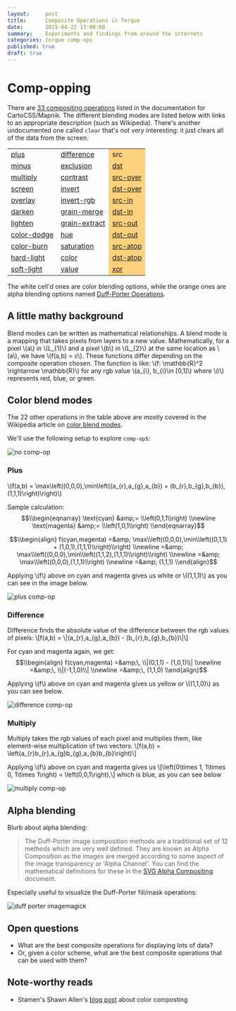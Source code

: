 ```yaml
---
layout:     post
title:      Composite Operations in Torque
date:       2015-04-22 13:00:00
summary:    Experiments and findings from around the internets
categories: torque comp-ops
published: true
draft: true
---
```


# Comp-opping

There are [33 compositing operations](https://www.mapbox.com/tilemill/docs/guides/comp-op/) listed in the documentation for CartoCSS/Mapnik. The different blending modes are listed below with links to an appropriate description (such as Wikipedia). There's another undocumented one called `clear` that's not very interesting: it just clears all of the data from the screen.

<table>
  <col />
  <col />
  <col style="background: rgba(255,165,0,0.5);"/>
  <tr><td><a href="http://en.wikipedia.org/wiki/Blend_modes#Addition">plus</a></td><td> <a href="http://en.wikipedia.org/wiki/Blend_modes#Difference">difference</a>    </td><td> src      </td></tr>
  <tr><td><a href="http://en.wikipedia.org/wiki/Blend_modes#Subtract">minus</a></td><td><a href="http://en.wikipedia.org/wiki/Blend_modes#Difference">exclusion</a></td><td><a href="">dst</a></td></tr>
  <tr><td><a href="http://en.wikipedia.org/wiki/Blend_modes#Multiply">multiply</a></td><td><a href="">contrast</a></td><td><a href="">src-over</a></td></tr>
  <tr><td><a href="http://en.wikipedia.org/wiki/Blend_modes#Screen">screen</a></td><td><a href="">invert</a></td><td><a href="">dst-over</a></td></tr>
  <tr><td><a href="http://en.wikipedia.org/wiki/Blend_modes#Overlay">overlay</a></td><td><a href="">invert-rgb</a></td><td><a href="">src-in</a></td></tr>
  <tr><td><a href="http://en.wikipedia.org/wiki/Blend_modes#Darken_Only">darken</a></td><td><a href="">grain-merge</a></td><td><a href="">dst-in</a></td></tr>
  <tr><td><a href="http://en.wikipedia.org/wiki/Blend_modes#Lighten_Only">lighten</a></td><td><a href="">grain-extract</a></td><td><a href="">src-out</a></td></tr>
  <tr><td><a href="http://en.wikipedia.org/wiki/Blend_modes#Dodge_and_burn">color-dodge</a></td><td><a href="">hue</a></td><td><a href="">dst-out</a></td></tr>
  <tr><td><a href="http://en.wikipedia.org/wiki/Blend_modes#Dodge_and_burn">color-burn</a></td><td><a href="">saturation</a></td><td><a href="">src-atop</a></td></tr>
  <tr><td><a href="http://en.wikipedia.org/wiki/Blend_modes#Hard_Light">hard-light</a></td><td><a href="">color</a></td><td><a href="">dst-atop</a></td></tr>
  <tr><td><a href="http://en.wikipedia.org/wiki/Blend_modes#Soft_Light">soft-light</a></td><td><a href="">value</a></td><td><a href="">xor</a></td></tr>
</table>

The white cell'd ones are color blending options, while the orange ones are alpha blending options named [Duff-Porter Operations](http://www.imagemagick.org/Usage/compose/#duff-porter).

## A little mathy background

Blend modes can be written as mathematical relationships. A blend mode is a mapping that takes pixels from layers to a new value. Mathematically, for a pixel \\(a\\) in \\(L\_{1}\\) and a pixel \\(b\\) in \\(L\_{2}\\) at the same location as \\(a\\), we have \\(f(a,b) = c\\). These functions differ depending on the composite operation chosen. The function is like: \\(f: \mathbb{R}^2 \rightarrow \mathbb{R}\\) for any rgb value \\(a\_{i}, b\_{i}\in [0,1]\\) where \\(i\\) represents red, blue, or green.

## Color blend modes

The 22 other operations in the table above are mostly covered in the Wikipedia article on [color blend modes](http://en.wikipedia.org/wiki/Blend_modes).

We'll use the following setup to explore `comp-op`s:

![no comp-op]({{site.baseurl}}/images/2015-04-22-comp-ops-for-torque/no-comp-op.png)

### Plus
\\(f(a,b) = \max\\left((0,0,0),\min\\left((a\_{r},a\_{g},a\_{b}) + (b\_{r},b\_{g},b\_{b}),(1,1,1)\\right)\\right)\\)

Sample calculation:
$$\\begin{eqnarray}
\text{cyan} &amp;= \\left(0,1,1\\right) \\newline
\text{magenta} &amp;= \\left(1,0,1\\right)
\\end{eqnarray}$$

$$\\begin{align}
f(cyan,magenta) =&amp; \max\\left((0,0,0),\min\\left((0,1,1) + (1,0,1),(1,1,1)\\right)\\right) \\newline
=&amp; \max\\left((0,0,0),\min\\left((1,1,2),(1,1,1)\\right)\\right) \\newline
=&amp; \max\\left((0,0,0),(1,1,1)\\right) \\newline
=&amp; (1,1,1)
\\end{align}$$

Applying \\(f\\) above on cyan and magenta gives us white or \\((1,1,1)\\) as you can see in the image below.

![plus comp-op]({{site.baseurl}}/images/2015-04-22-comp-ops-for-torque/plus.png)

### Difference
Difference finds the absolute value of the difference between the rgb values of pixels:
\\[f(a,b) = \\|(a\_{r},a\_{g},a\_{b}) - (b\_{r},b\_{g},b\_{b})\\|\\]

For cyan and magenta again, we get:
$$\\begin{align}
f(cyan,magenta) =&amp;\, \\|(0,1,1) - (1,0,1)\\| \\newline
=&amp;\, \\|(-1,1,0)\\| \\newline
=&amp;\, (1,1,0)
\\end{align}$$

Applying \\(f\\) above on cyan and magenta gives us yellow or \\((1,1,0)\\) as you can see below.

![difference comp-op]({{site.baseurl}}/images/2015-04-22-comp-ops-for-torque/difference.png)


### Multiply
Multiply takes the rgb values of each pixel and multiplies them, like element-wise multiplication of two vectors.
\\[f(a,b) = \\left(a\_{r}b\_{r},a\_{g}b\_{g},a\_{b}b\_{b}\\right)\\]

Applying \\(f\\) above on cyan and magenta gives us 
\\[\\left(0\times 1, 1\times 0, 1\times 1\\right) = \left(0,0,1\right),\\]
which is blue, as you can see below

![multiply comp-op]({{site.baseurl}}/images/2015-04-22-comp-ops-for-torque/multiply.png)

## Alpha blending

Blurb about alpha blending:

<blockquote>
The Duff-Porter image composition methods are a traditional set of 12 methods which are very well defined. They are known as Alpha Composition as the images are merged according to some aspect of the image transparency or 'Alpha Channel'. You can find the mathematical definitions for these in the <a href="http://www.w3.org/TR/2009/WD-SVGCompositing-20090430/">SVG Alpha Compositing</a> document.
</blockquote>

Especially useful to visualize the Duff-Porter fill/mask operations: 

![duff porter imagemagick](http://www.imagemagick.org/Usage/compose/tables/montage_triangles.jpg)


## Open questions

+ What are the best composite operations for displaying lots of data?
+ Or, given a color scheme, what are the best composite operations that can be used with them?

## Note-worthy reads

+ Stamen's Shawn Allen's [blog post](http://content.stamen.com/trees-cabs-crime_in_venice) about color composting